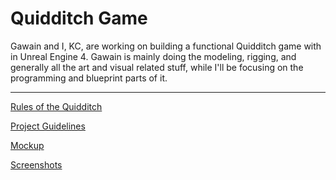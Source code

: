 # Quidditch Game 
Gawain and I, KC, are working on building a functional Quidditch game with in Unreal Engine 4. Gawain is mainly doing the modeling, rigging, and generally all the art and visual related stuff, while I'll be focusing on the programming and blueprint parts of it.  
***
[Rules of the Quidditch](https://github.com/agtcap1/Comp-Sci-project/wiki/Rules)  
  
[Project Guidelines](https://github.com/agtcap1/Comp-Sci-project/wiki/Project-Guidelines)  
  
[Mockup](https://github.com/agtcap1/Comp-Sci-project/wiki/Mockup)  
  
[Screenshots](https://github.com/agtcap1/Comp-Sci-project/wiki/Screenshots)  
